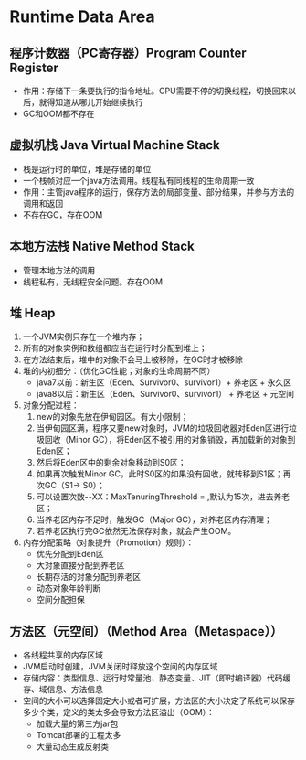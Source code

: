 # Runtime Data Area

## 程序计数器（PC寄存器）Program Counter Register

- 作用：存储下一条要执行的指令地址。CPU需要不停的切换线程，切换回来以后，就得知道从哪儿开始继续执行
- GC和OOM都不存在

## 虚拟机栈 Java Virtual Machine Stack

- 栈是运行时的单位，堆是存储的单位
- 一个栈帧对应一个java方法调用。线程私有同线程的生命周期一致
- 作用：主管java程序的运行，保存方法的局部变量、部分结果，并参与方法的调用和返回
- 不存在GC，存在OOM

## 本地方法栈 Native Method Stack

- 管理本地方法的调用
- 线程私有，无线程安全问题。存在OOM

## 堆 Heap

1. 一个JVM实例只存在一个堆内存；
2. 所有的对象实例和数组都应当在运行时分配到堆上；
3. 在方法结束后，堆中的对象不会马上被移除，在GC时才被移除
4. 堆的内初细分：（优化GC性能；对象的生命周期不同）
   - java7以前：新生区（Eden、Survivor0、survivor1）+ 养老区 + 永久区
   - java8以后：新生区（Eden、Survivor0、survivor1） + 养老区 + 元空间
5. 对象分配过程：
   1. new的对象先放在伊甸园区。有大小限制；
   2. 当伊甸园区满，程序又要new对象时，JVM的垃圾回收器对Eden区进行垃圾回收（Minor GC），将Eden区不被引用的对象销毁，再加载新的对象到Eden区；
   3. 然后将Eden区中的剩余对象移动到S0区；
   4. 如果再次触发Minor GC，此时S0区的如果没有回收，就转移到S1区；再次GC（S1-> S0）；
   5. 可以设置次数--XX：MaxTenuringThreshold = <N>,默认为15次，进去养老区；
   6. 当养老区内存不足时，触发GC（Major GC），对养老区内存清理；
   7. 若养老区执行完GC依然无法保存对象，就会产生OOM。
6. 内存分配策略（对象提升（Promotion）规则）：
   - 优先分配到Eden区
   - 大对象直接分配到养老区
   - 长期存活的对象分配到养老区
   - 动态对象年龄判断
   - 空间分配担保

## 方法区（元空间）（Method Area（Metaspace））

- 各线程共享的内存区域
- JVM启动时创建，JVM关闭时释放这个空间的内存区域
- 存储内容：类型信息、运行时常量池、静态变量、JIT（即时编译器）代码缓存、域信息、方法信息
- 空间的大小可以选择固定大小或者可扩展，方法区的大小决定了系统可以保存多少个类，定义的类太多会导致方法区溢出（OOM）：
  - 加载大量的第三方jar包
  - Tomcat部署的工程太多
  - 大量动态生成反射类

